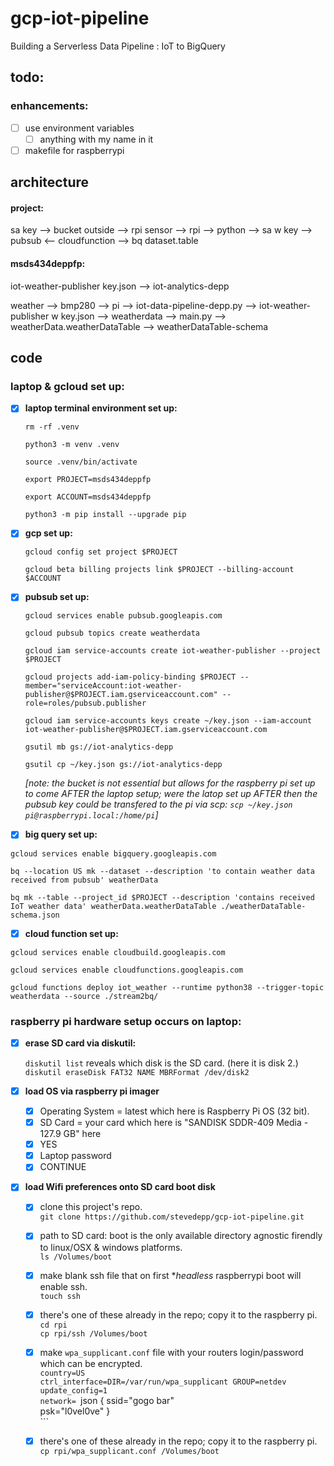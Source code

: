 # gcp-iot-pipeline
Building a Serverless Data Pipeline : IoT to BigQuery

## todo:

### enhancements:
- [ ] use environment variables
   - [ ] anything with my name in it
- [ ] makefile for raspberrypi

## architecture

#### project:
sa key —> bucket
outside —> rpi sensor —> rpi —> python —> sa w key —> pubsub <— cloudfunction —> bq dataset.table

#### msds434deppfp:
iot-weather-publisher key.json —> iot-analytics-depp

weather —> bmp280 —> pi —> iot-data-pipeline-depp.py --> iot-weather-publisher w key.json —> weatherdata —> main.py —> weatherData.weatherDataTable —> weatherDataTable-schema

## code

### laptop & gcloud set up:

- [x] **laptop terminal environment set up:**

    ```rm -rf .venv```

    ```python3 -m venv .venv```

    ```source .venv/bin/activate```

    ```export PROJECT=msds434deppfp```

    ```export ACCOUNT=msds434deppfp```

    ```python3 -m pip install --upgrade pip```

- [x] **gcp set up:**

    ```gcloud config set project $PROJECT```

    ```gcloud beta billing projects link $PROJECT --billing-account $ACCOUNT```

- [x] **pubsub set up:**

    ```gcloud services enable pubsub.googleapis.com```

    ```gcloud pubsub topics create weatherdata```

    ```gcloud iam service-accounts create iot-weather-publisher --project $PROJECT```

    ```gcloud projects add-iam-policy-binding $PROJECT --member="serviceAccount:iot-weather-publisher@$PROJECT.iam.gserviceaccount.com" --role=roles/pubsub.publisher```

    ```gcloud iam service-accounts keys create ~/key.json --iam-account iot-weather-publisher@$PROJECT.iam.gserviceaccount.com```

    ```gsutil mb gs://iot-analytics-depp```

    ```gsutil cp ~/key.json gs://iot-analytics-depp```
    
    *[note: the bucket is not essential but allows for the raspberry pi set up to come AFTER the laptop setup; were the latop set up AFTER then the pubsub key could be transfered to the pi via scp:
    ```scp ~/key.json pi@raspberrypi.local:/home/pi```]*

- [x] **big query set up:**

```gcloud services enable bigquery.googleapis.com```

```bq --location US mk --dataset --description 'to contain weather data received from pubsub' weatherData```

```bq mk --table --project_id $PROJECT --description 'contains received IoT weather data' weatherData.weatherDataTable ./weatherDataTable-schema.json```

- [x] **cloud function set up:**

```gcloud services enable cloudbuild.googleapis.com```

```gcloud services enable cloudfunctions.googleapis.com```

```gcloud functions deploy iot_weather --runtime python38 --trigger-topic weatherdata --source ./stream2bq/```

### raspberry pi hardware setup occurs on laptop:

- [x] **erase SD card via diskutil:**

    ```diskutil list``` reveals which disk is the SD card.  (here it is disk 2.)  
    ```diskutil eraseDisk FAT32 NAME MBRFormat /dev/disk2```

- [x] **load OS via raspberry pi imager**
    - [x] Operating System = latest which here is Raspberry Pi OS (32 bit).
    - [x] SD Card = your card which here is "SANDISK SDDR-409 Media - 127.9 GB" here
    - [x] YES
    - [x] Laptop password
    - [x] CONTINUE
    
- [x] **load Wifi preferences onto SD card boot disk**
    - [x] clone this project's repo.  
        ```git clone https://github.com/stevedepp/gcp-iot-pipeline.git```  
    - [x] path to SD card: boot is the only available directory agnostic firendly to linux/OSX & windows platforms.  
            ```ls /Volumes/boot```  
    - [x] make blank ssh file that on first **headless* raspberrypi boot will enable ssh.  
            ```touch ssh```  
    - [x] there's one of these already in the repo; copy it to the raspberry pi.  
            ```cd rpi```  
            ```cp rpi/ssh /Volumes/boot```  
    - [x] make ```wpa_supplicant.conf``` file with your routers login/password which can be encrypted.  
            ```country=US```  
            ```ctrl_interface=DIR=/var/run/wpa_supplicant GROUP=netdev```  
            ```update_config=1```  
            ```network=
                        ```json
                        {
                            ssid="gogo bar"  
                            psk="l0vel0ve"
                        }  
                        ```  
            
    - [x] there's one of these already in the repo; copy it to the raspberry pi.  
        ```cp rpi/wpa_supplicant.conf /Volumes/boot```  
    

